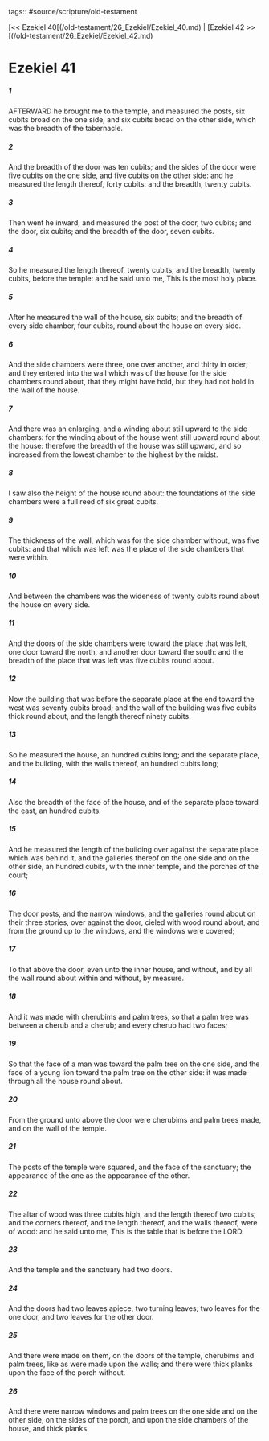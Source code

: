 tags:: #source/scripture/old-testament

[<< Ezekiel 40[(/old-testament/26_Ezekiel/Ezekiel_40.md) | [Ezekiel 42 >>[(/old-testament/26_Ezekiel/Ezekiel_42.md)

# Ezekiel 41

##### 1

AFTERWARD he brought me to the temple, and measured the posts, six cubits broad on the one side, and six cubits broad on the other side, which was the breadth of the tabernacle.

##### 2

And the breadth of the door was ten cubits; and the sides of the door were five cubits on the one side, and five cubits on the other side: and he measured the length thereof, forty cubits: and the breadth, twenty cubits.

##### 3

Then went he inward, and measured the post of the door, two cubits; and the door, six cubits; and the breadth of the door, seven cubits.

##### 4

So he measured the length thereof, twenty cubits; and the breadth, twenty cubits, before the temple: and he said unto me, This is the most holy place.

##### 5

After he measured the wall of the house, six cubits; and the breadth of every side chamber, four cubits, round about the house on every side.

##### 6

And the side chambers were three, one over another, and thirty in order; and they entered into the wall which was of the house for the side chambers round about, that they might have hold, but they had not hold in the wall of the house.

##### 7

And there was an enlarging, and a winding about still upward to the side chambers: for the winding about of the house went still upward round about the house: therefore the breadth of the house was still upward, and so increased from the lowest chamber to the highest by the midst.

##### 8

I saw also the height of the house round about: the foundations of the side chambers were a full reed of six great cubits.

##### 9

The thickness of the wall, which was for the side chamber without, was five cubits: and that which was left was the place of the side chambers that were within.

##### 10

And between the chambers was the wideness of twenty cubits round about the house on every side.

##### 11

And the doors of the side chambers were toward the place that was left, one door toward the north, and another door toward the south: and the breadth of the place that was left was five cubits round about.

##### 12

Now the building that was before the separate place at the end toward the west was seventy cubits broad; and the wall of the building was five cubits thick round about, and the length thereof ninety cubits.

##### 13

So he measured the house, an hundred cubits long; and the separate place, and the building, with the walls thereof, an hundred cubits long;

##### 14

Also the breadth of the face of the house, and of the separate place toward the east, an hundred cubits.

##### 15

And he measured the length of the building over against the separate place which was behind it, and the galleries thereof on the one side and on the other side, an hundred cubits, with the inner temple, and the porches of the court;

##### 16

The door posts, and the narrow windows, and the galleries round about on their three stories, over against the door, cieled with wood round about, and from the ground up to the windows, and the windows were covered;

##### 17

To that above the door, even unto the inner house, and without, and by all the wall round about within and without, by measure.

##### 18

And it was made with cherubims and palm trees, so that a palm tree was between a cherub and a cherub; and every cherub had two faces;

##### 19

So that the face of a man was toward the palm tree on the one side, and the face of a young lion toward the palm tree on the other side: it was made through all the house round about.

##### 20

From the ground unto above the door were cherubims and palm trees made, and on the wall of the temple.

##### 21

The posts of the temple were squared, and the face of the sanctuary; the appearance of the one as the appearance of the other.

##### 22

The altar of wood was three cubits high, and the length thereof two cubits; and the corners thereof, and the length thereof, and the walls thereof, were of wood: and he said unto me, This is the table that is before the LORD.

##### 23

And the temple and the sanctuary had two doors.

##### 24

And the doors had two leaves apiece, two turning leaves; two leaves for the one door, and two leaves for the other door.

##### 25

And there were made on them, on the doors of the temple, cherubims and palm trees, like as were made upon the walls; and there were thick planks upon the face of the porch without.

##### 26

And there were narrow windows and palm trees on the one side and on the other side, on the sides of the porch, and upon the side chambers of the house, and thick planks.
